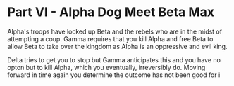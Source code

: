# Part VI - Alpha Dog Meet Beta MaxAlpha's troops have locked up Beta and the rebels who are in the midst of attempting a coup. Gamma requires that you kill Alpha and free Beta to allow Beta to take over the kingdom as Alpha is an oppressive and evil king.Delta tries to get you to stop but Gamma anticipates this and you have no opton but to kill Alpha, which you eventually, irreversibly do. Moving forward in time again you determine the outcome has not been good for i